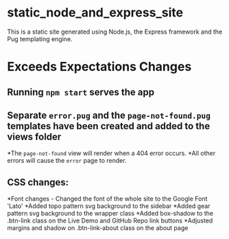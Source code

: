 # static_node_and_express_site
This is a static site generated using Node.js, the Express framework and the Pug templating engine. 

# Exceeds Expectations Changes

## Running `npm start` serves the app

## Separate `error.pug` and the `page-not-found.pug` templates have been created and added to the views folder

*The `page-not-found` view will render when a 404 error occurs.
*All other errors will cause the `error` page to render.

## CSS changes:
*Font changes - Changed the font of the whole site to the Google Font 'Lato'
*Added topo pattern svg background to the sidebar
*Added gear pattern svg background to the wrapper class
*Added box-shadow to the .btn-link class on the Live Demo and GitHub Repo link buttons 
*Adjusted margins and shadow on .btn-link-about class on the about page